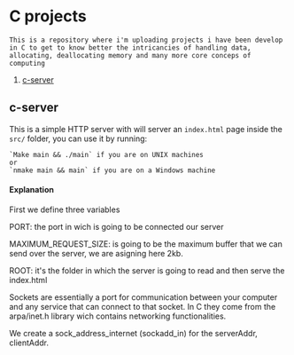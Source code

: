 # C projects
`This is a repository where i'm uploading projects i have been develop in C to get to know better the intricancies of handling data, allocating, deallocating memory and many more core conceps of computing`

1. [c-server](#c-server)

## c-server

This is a simple HTTP server with will server an `index.html` page inside the `src/` folder, you can use it by running:

    `Make main && ./main` if you are on UNIX machines
    or
    `nmake main && main` if you are on a Windows machine

#### Explanation

First we define three variables

PORT: the port in wich is going to be connected our server

MAXIMUM_REQUEST_SIZE: is going to be the maximum buffer that we can send over the server, we are asigning here 2kb.

ROOT: it's the folder in which the server is going to read and then serve the index.html

Sockets are essentially a port for communication between your computer and any service that can connect to that socket. In C they come from the arpa/inet.h library wich contains networking functionalities.

We create a sock_address_internet (sockadd_in) for the serverAddr, clientAddr.
